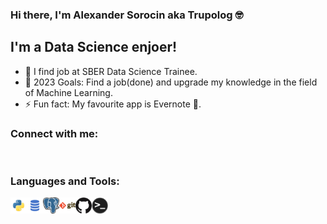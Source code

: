 ### Hi there, I'm Alexander Sorocin aka Trupolog 🤓

## I'm a Data Science enjoer!
- 🔭 I find job at SBER Data Science Trainee.
- 🥅 2023 Goals: Find a job(done) and upgrade my knowledge in the field of Machine Learning.
- ⚡ Fun fact: My favourite app is Evernote 🐘.

### Connect with me:
[<img align="left" alt="" width="22px" src="https://cdn.jsdelivr.net/npm/simple-icons@v3/icons/telegram.svg" />][telegram]
[<img align="left" alt="" width="22px" src="https://cdn.jsdelivr.net/npm/simple-icons@v3/icons/microsoft.svg" />][outlook]
<br />

### Languages and Tools:
<img align="left" alt="HTML5" width="26px" src="https://raw.githubusercontent.com/github/explore/80688e429a7d4ef2fca1e82350fe8e3517d3494d/topics/python/python.png" />
<img align="left" alt="SQL" width="26px" src="https://raw.githubusercontent.com/github/explore/80688e429a7d4ef2fca1e82350fe8e3517d3494d/topics/sql/sql.png" />
<img align="left" alt="MySQL" width="26px" src="https://raw.githubusercontent.com/github/explore/80688e429a7d4ef2fca1e82350fe8e3517d3494d/topics/postgresql/postgresql.png" />
<img align="left" alt="Git" width="26px" src="https://raw.githubusercontent.com/github/explore/80688e429a7d4ef2fca1e82350fe8e3517d3494d/topics/git/git.png" />
<img align="left" alt="GitHub" width="26px" src="https://raw.githubusercontent.com/github/explore/78df643247d429f6cc873026c0622819ad797942/topics/github/github.png" />
<img align="left" alt="HTML5" width="26px" src="https://raw.githubusercontent.com/github/explore/80688e429a7d4ef2fca1e82350fe8e3517d3494d/topics/terminal/terminal.png" />
<br />
<br />


[telegram]: https://t.me/Ztrupologz
[outlook]: sorocawrk@outlook.com
